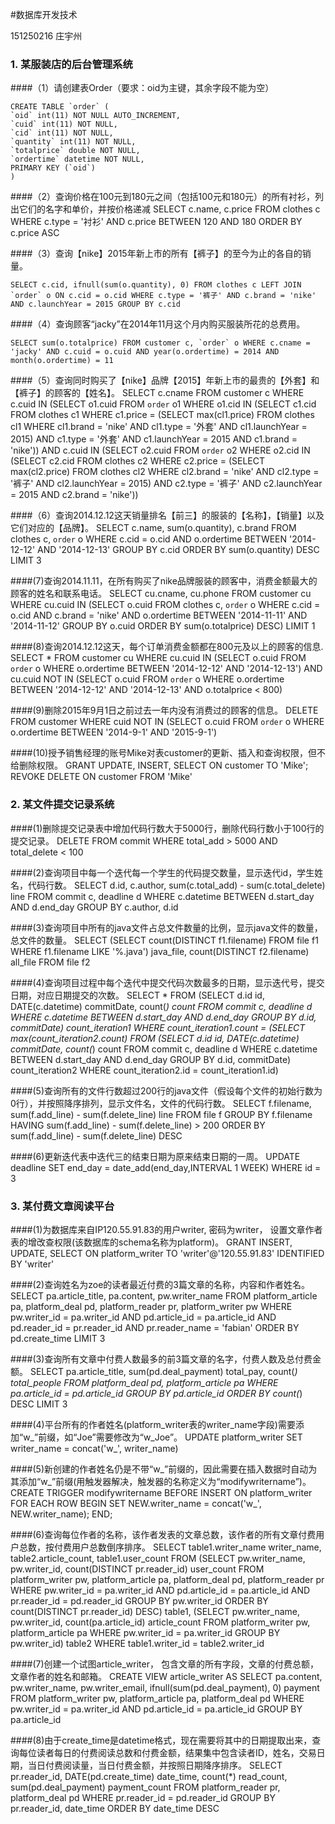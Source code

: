 #数据库开发技术

151250216 庄宇州
### 1. 某服装店的后台管理系统
####（1）请创建表Order（要求：oid为主键，其余字段不能为空）

	CREATE TABLE `order` (
	`oid` int(11) NOT NULL AUTO_INCREMENT,
	`cuid` int(11) NOT NULL,
	`cid` int(11) NOT NULL,
	`quantity` int(11) NOT NULL,
	`totalprice` double NOT NULL,
	`ordertime` datetime NOT NULL,
	PRIMARY KEY (`oid`)
	)
	
####（2）查询价格在100元到180元之间（包括100元和180元）的所有衬衫，列出它们的名字和单价，并按价格递减
	SELECT c.name, c.price FROM clothes c WHERE c.type = '衬衫' AND c.price BETWEEN 120 AND 180 ORDER BY c.price ASC


####（3）查询【nike】2015年新上市的所有【裤子】的至今为止的各自的销量。

	SELECT c.cid, ifnull(sum(o.quantity), 0) FROM clothes c LEFT JOIN `order` o ON c.cid = o.cid WHERE c.type = '裤子' AND c.brand = 'nike' AND c.launchYear = 2015 GROUP BY c.cid
	
####（4）查询顾客“jacky”在2014年11月这个月内购买服装所花的总费用。

	SELECT sum(o.totalprice) FROM customer c, `order` o WHERE c.cname = 'jacky' AND c.cuid = o.cuid AND year(o.ordertime) = 2014 AND month(o.ordertime) = 11
	
####（5）查询同时购买了【nike】品牌【2015】年新上市的最贵的【外套】和【裤子】的顾客的【姓名】。
	SELECT c.cname FROM customer c WHERE c.cuid IN (SELECT o1.cuid FROM `order` o1 WHERE o1.cid IN (SELECT c1.cid FROM clothes c1 WHERE c1.price = (SELECT max(cl1.price) FROM clothes cl1 WHERE cl1.brand = 'nike' AND cl1.type = '外套' AND cl1.launchYear = 2015) AND c1.type = '外套' AND c1.launchYear = 2015 AND c1.brand = 'nike')) AND c.cuid IN (SELECT o2.cuid FROM `order` o2 WHERE o2.cid IN (SELECT c2.cid FROM clothes c2 WHERE c2.price = (SELECT max(cl2.price) FROM clothes cl2 WHERE cl2.brand = 'nike' AND cl2.type = '裤子' AND cl2.launchYear = 2015) AND c2.type = '裤子' AND c2.launchYear = 2015 AND c2.brand = 'nike'))
	
####（6）查询2014.12.12这天销量排名【前三】的服装的【名称】，【销量】以及它们对应的【品牌】。
	SELECT c.name, sum(o.quantity), c.brand FROM clothes c, `order` o WHERE c.cid = o.cid AND o.ordertime BETWEEN '2014-12-12' AND '2014-12-13' GROUP BY c.cid ORDER BY sum(o.quantity) DESC LIMIT 3

####(7)查询2014.11.11，在所有购买了nike品牌服装的顾客中，消费金额最大的顾客的姓名和联系电话。
	SELECT cu.cname, cu.phone FROM customer cu WHERE cu.cuid IN (SELECT o.cuid FROM clothes c, `order` o WHERE c.cid = o.cid AND c.brand = 'nike' AND o.ordertime BETWEEN '2014-11-11' AND '2014-11-12' GROUP BY o.cuid ORDER BY sum(o.totalprice) DESC) LIMIT 1
	
####(8)查询2014.12.12这天，每个订单消费金额都在800元及以上的顾客的信息.
	SELECT * FROM customer cu WHERE cu.cuid IN (SELECT o.cuid FROM `order` o WHERE o.ordertime BETWEEN '2014-12-12' AND '2014-12-13') AND cu.cuid NOT IN (SELECT o.cuid FROM `order` o WHERE o.ordertime BETWEEN '2014-12-12' AND '2014-12-13' AND o.totalprice < 800)
	
####(9)删除2015年9月1日之前过去一年内没有消费过的顾客的信息。
	DELETE FROM customer WHERE cuid NOT IN (SELECT o.cuid FROM `order` o WHERE o.ordertime BETWEEN '2014-9-1' AND '2015-9-1')
	
####(10)授予销售经理的账号Mike对表customer的更新、插入和查询权限，但不给删除权限。 
	GRANT UPDATE, INSERT, SELECT ON customer TO 'Mike'; 
	REVOKE DELETE ON customer FROM 'Mike'
	
### 2. 某文件提交记录系统
####(1)删除提交记录表中增加代码行数大于5000行，删除代码行数小于100行的提交记录。
	DELETE FROM commit WHERE total_add > 5000 AND total_delete < 100

####(2)查询项目中每一个迭代每一个学生的代码提交数量，显示迭代id，学生姓名，代码行数。
	SELECT d.id, c.author, sum(c.total_add) - sum(c.total_delete) line FROM commit c, deadline d WHERE c.datetime BETWEEN d.start_day AND d.end_day GROUP BY c.author, d.id
	
####(3)查询项目中所有的java文件占总文件数量的比例，显示java文件的数量，总文件的数量。
	SELECT (SELECT count(DISTINCT f1.filename) FROM file f1 WHERE f1.filename LIKE '%.java') java_file, count(DISTINCT f2.filename) all_file FROM file f2
	
####(4)查询项目过程中每个迭代中提交代码次数最多的日期，显示迭代号，提交日期，对应日期提交的次数。
	SELECT *  FROM (SELECT d.id id, DATE(c.datetime) commitDate, count(*) count FROM commit c, deadline d WHERE c.datetime BETWEEN d.start_day AND d.end_day GROUP BY d.id, commitDate) count_iteration1 WHERE count_iteration1.count = (SELECT max(count_iteration2.count) FROM (SELECT d.id id, DATE(c.datetime) commitDate, count(*) count FROM commit c, deadline d WHERE c.datetime BETWEEN d.start_day AND d.end_day GROUP BY d.id, commitDate) count_iteration2 WHERE count_iteration2.id = count_iteration1.id)

####(5)查询所有的文件行数超过200行的java文件（假设每个文件的初始行数为0行），并按照降序排列，显示文件名，文件的代码行数。
	SELECT f.filename, sum(f.add_line) - sum(f.delete_line) line FROM file f GROUP BY f.filename HAVING sum(f.add_line) - sum(f.delete_line) > 200 ORDER BY sum(f.add_line) - sum(f.delete_line) DESC

####(6)更新迭代表中迭代三的结束日期为原来结束日期的一周。
	UPDATE deadline SET end_day = date_add(end_day,INTERVAL 1 WEEK) WHERE id = 3
	
	
### 3. 某付费文章阅读平台
####(1)为数据库来自IP120.55.91.83的用户writer, 密码为writer， 设置文章作者表的增改查权限(该数据库的schema名称为platform)。
	GRANT INSERT, UPDATE, SELECT ON platform_writer TO 'writer'@'120.55.91.83' IDENTIFIED BY 'writer'

####(2)查询姓名为zoe的读者最近付费的3篇文章的名称，内容和作者姓名。 
	SELECT pa.article_title, pa.content, pw.writer_name FROM platform_article pa, platform_deal pd, platform_reader pr, platform_writer pw WHERE pw.writer_id = pa.writer_id AND pd.article_id = pa.article_id AND pd.reader_id = pr.reader_id AND pr.reader_name = 'fabian' ORDER BY pd.create_time LIMIT 3

####(3)查询所有文章中付费人数最多的前3篇文章的名字，付费人数及总付费金额。 
	SELECT pa.article_title, sum(pd.deal_payment) total_pay, count(*) total_people FROM  platform_deal pd, platform_article pa WHERE pa.article_id = pd.article_id GROUP BY pd.article_id ORDER BY count(*) DESC LIMIT 3

####(4)平台所有的作者姓名(platform_writer表的writer_name字段)需要添加“w_”前缀，如“Joe”需要修改为“w_Joe”。
	UPDATE platform_writer SET writer_name = concat('w_', writer_name)

####(5)新创建的作者姓名仍是不带“w_”前缀的，因此需要在插入数据时自动为其添加“w_”前缀(用触发器解决，触发器的名称定义为“modifywritername”)。
	CREATE TRIGGER modifywritername
	BEFORE INSERT ON platform_writer
	FOR EACH ROW 
	BEGIN 
	SET NEW.writer_name = concat('w_', NEW.writer_name); 
	END;


####(6)查询每位作者的名称，该作者发表的文章总数，该作者的所有文章付费用户总数，按付费用户总数倒序排序。 
	SELECT table1.writer_name writer_name, table2.article_count, table1.user_count FROM (SELECT pw.writer_name, pw.writer_id, count(DISTINCT pr.reader_id) user_count FROM platform_writer pw, platform_article pa, platform_deal pd, platform_reader pr WHERE pw.writer_id = pa.writer_id AND pd.article_id = pa.article_id AND pr.reader_id = pd.reader_id GROUP BY pw.writer_id ORDER BY count(DISTINCT pr.reader_id) DESC) table1, (SELECT pw.writer_name, pw.writer_id, count(pa.article_id) article_count FROM platform_writer pw, platform_article pa WHERE pw.writer_id = pa.writer_id GROUP BY pw.writer_id) table2 WHERE table1.writer_id = table2.writer_id

####(7)创建一个试图article_writer， 包含文章的所有字段，文章的付费总额，文章作者的姓名和邮箱。
	CREATE VIEW article_writer AS SELECT pa.content, pw.writer_name, pw.writer_email, ifnull(sum(pd.deal_payment), 0) payment FROM platform_writer pw, platform_article pa, platform_deal pd WHERE pw.writer_id = pa.writer_id AND pd.article_id = pa.article_id GROUP BY pa.article_id


####(8)由于create_time是datetime格式，现在需要将其中的日期提取出来，查询每位读者每日的付费阅读总数和付费金额，结果集中包含读者ID，姓名，交易日期，当日付费阅读量，当日付费金额，并按照日期降序排序。 
	SELECT pr.reader_id, DATE(pd.create_time) date_time, count(*) read_count, sum(pd.deal_payment) payment_count FROM platform_reader pr, platform_deal pd WHERE pr.reader_id = pd.reader_id GROUP BY pr.reader_id, date_time ORDER BY date_time DESC
